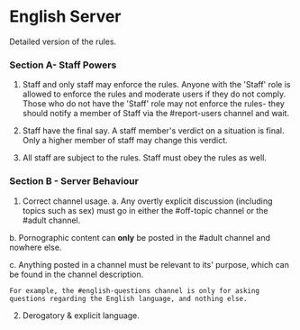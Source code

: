 # **English Server**

Detailed version of the rules.

### **Section A- Staff Powers**
1. Staff and only staff may enforce the rules.
Anyone with the 'Staff' role is allowed to enforce the rules and moderate users if they do not comply. Those who do not have the 'Staff' role may not enforce the rules- they should notify a member of Staff via the #report-users channel and wait. 

2. Staff have the final say.
A staff member's verdict on a situation is final. Only a higher member of staff may change this verdict. 

3. All staff are subject to the rules.
Staff must obey the rules as well.

### **Section B - Server Behaviour**

1. Correct channel usage.
a. Any overtly explicit discussion (including topics such as sex) must go in either the #off-topic channel or the #adult channel.

b. Pornographic content can **only** be posted in the #adult channel and nowhere else.

c. Anything posted in a channel must be relevant to its' purpose, which can be found in the channel description. 

`For example, the #english-questions channel is only for asking questions regarding the English language, and nothing else.`

2. Derogatory & explicit language.
